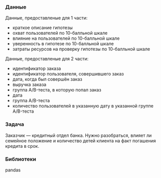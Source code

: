


### Данные
Данные, предоставленые для 1 части:
- краткое описание гипотезы 
- охват пользователей по 10-балльной шкале 
- влияние на пользователей по 10-балльной шкале 
- уверенность в гипотезе по 10-балльной шкале 
- затраты ресурсов на проверку гипотезы по 10-балльной шкале 

Данные, предоставленые для 2 части:
- идентификатор заказа 
- идентификатор пользователя, совершившего заказ 
- дата, когда был совершён заказ 
- выручка заказа 
- группа A/B-теста, в которую попал заказ 
- дата 
- группа A/B-теста
- количество пользователей в указанную дату в указанной группе A/B-теста

### Задача
Заказчик — кредитный отдел банка. Нужно разобраться, влияет ли семейное положение и количество детей клиента на факт погашения кредита в срок.

### Библиотеки
pandas


